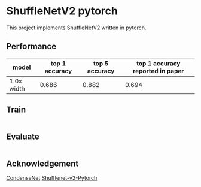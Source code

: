 
# ShuffleNetV2 pytorch

This project implements ShuffleNetV2 written in pytorch. 

## Performance

| model | top 1 accuracy | top 5 accuracy | top 1 accuracy reported in paper |
| --- | --- | --- | --- |
| 1.0x width | 0.686 | 0.882 | 0.694 |

## Train

```

```

## Evaluate

```

```

## Acknowledgement

[CondenseNet](https://github.com/ShichenLiu/CondenseNet)
[Shufflenet-v2-Pytorch](https://github.com/ericsun99/Shufflenet-v2-Pytorch)

